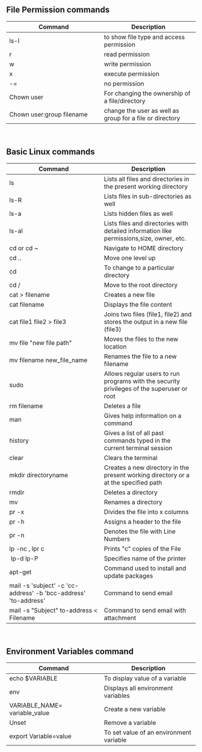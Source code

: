 ## File Permission commands

<table>

<thead>

<tr>

<th width="50%">Command</th>

<th>Description</th>

</tr>

</thead>

<tbody>

<tr>

<td>ls-l</td>

<td>to show file type and access permission</td>

</tr>

<tr>

<td>r</td>

<td>read permission</td>

</tr>

<tr>

<td>w</td>

<td>write permission</td>

</tr>

<tr>

<td>x</td>

<td>execute permission</td>

</tr>

<tr>

<td>-=</td>

<td>no permission</td>

</tr>

<tr>

<td>Chown user</td>

<td>For changing the ownership of a file/directory</td>

</tr>

<tr>

<td>Chown user:group filename</td>

<td>change the user as well as group for a file or directory</td>

</tr>

</tbody>

</table>
<br />

## Basic Linux commands

<table>

<thead>

<tr>

<th width="50%">Command</th>

<th>Description</th>

</tr>

</thead>

<tbody>

<tr>

<td>ls</td>

<td>Lists all files and directories in the present working directory</td>

</tr>

<tr>

<td>ls-R</td>

<td>Lists files in sub-directories as well</td>

</tr>

<tr>

<td>ls-a</td>

<td>Lists hidden files as well</td>

</tr>

<tr>

<td>ls-al</td>

<td>Lists files and directories with detailed information like permissions,size, owner, etc.</td>

</tr>

<tr>

<td>cd or cd ~</td>

<td>Navigate to HOME directory</td>

</tr>

<tr>

<td>cd ..</td>

<td>Move one level up</td>

</tr>

<tr>

<td>cd</td>

<td>To change to a particular directory</td>

</tr>

<tr>

<td>cd /</td>

<td>Move to the root directory</td>

</tr>

<tr>

<td>cat > filename</td>

<td>Creates a new file</td>

</tr>

<tr>

<td>cat filename</td>

<td>Displays the file content</td>

</tr>

<tr>

<td>cat file1 file2 > file3</td>

<td>Joins two files (file1, file2) and stores the output in a new file (file3)</td>

</tr>

<tr>

<td>mv file "new file path"</td>

<td>Moves the files to the new location</td>

</tr>

<tr>

<td>mv filename new_file_name</td>

<td>Renames the file to a new filename</td>

</tr>

<tr>

<td>sudo</td>

<td>Allows regular users to run programs with the security privileges of the superuser or root</td>

</tr>

<tr>

<td>rm filename</td>

<td>Deletes a file</td>

</tr>

<tr>

<td>man</td>

<td>Gives help information on a command</td>

</tr>

<tr>

<td>history</td>

<td>Gives a list of all past commands typed in the current terminal session</td>

</tr>

<tr>

<td>clear</td>

<td>Clears the terminal</td>

</tr>

<tr>

<td>mkdir directoryname</td>

<td>Creates a new directory in the present working directory or a at the specified path</td>

</tr>

<tr>

<td>rmdir</td>

<td>Deletes a directory</td>

</tr>

<tr>

<td>mv</td>

<td>Renames a directory</td>

</tr>

<tr>

<td>pr -x</td>

<td>Divides the file into x columns</td>

</tr>

<tr>

<td>pr -h</td>

<td>Assigns a header to the file</td>

</tr>

<tr>

<td>pr -n</td>

<td>Denotes the file with Line Numbers</td>

</tr>

<tr>

<td>lp -nc , lpr c</td>

<td>Prints "c" copies of the File</td>

</tr>

<tr>

<td> lp-d lp-P</td>

<td>Specifies name of the printer</td>

</tr>

<tr>

<td>apt-get</td>

<td>Command used to install and update packages</td>

</tr>

<tr>

<td>mail -s 'subject' -c 'cc-address' -b 'bcc-address' 'to-address'</td>

<td>Command to send email</td>

</tr>

<tr>

<td>mail -s "Subject" to-address < Filename</td>

<td>Command to send email with attachment</td>

</tr>

</tbody>

</table>

<br />

## Environment Variables command


<table class="table1 table-striped">

<thead>

<tr>

<th width="50%">Command</th>

<th>Description</th>

</tr>

</thead>

<tbody>

<tr>

<td>echo $VARIABLE</td>

<td>To display value of a variable</td>

</tr>

<tr>

<td>env</td>

<td>Displays all environment variables</td>

</tr>

<tr>

<td>VARIABLE_NAME= variable_value</td>

<td>Create a new variable</td>

</tr>

<tr>

<td>Unset</td>

<td>Remove a variable</td>

</tr>

<tr>

<td>export Variable=value</td>

<td>To set value of an environment variable</td>

</tr>

</tbody>

</table>
